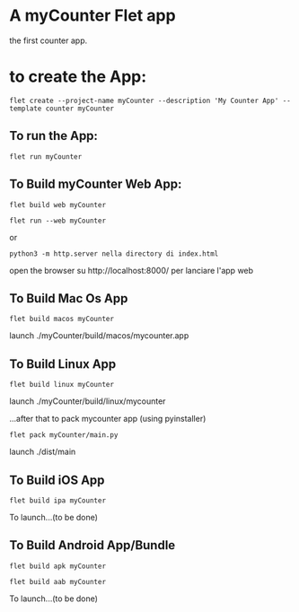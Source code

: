 # A myCounter Flet app

the first counter app.

# to create the App:
```
flet create --project-name myCounter --description 'My Counter App' --template counter myCounter
```

## To run the App:
```
flet run myCounter
```

## To Build myCounter Web App:
```
flet build web myCounter

flet run --web myCounter
```
or
```
python3 -m http.server nella directory di index.html
```
open the browser su http://localhost:8000/ per lanciare l'app web

## To Build Mac Os App
```
flet build macos myCounter
```
launch ./myCounter/build/macos/mycounter.app

## To Build Linux App
```
flet build linux myCounter
```
launch ./myCounter/build/linux/mycounter

...after that to pack mycounter app (using pyinstaller)
```
flet pack myCounter/main.py
```
launch ./dist/main

## To Build iOS App
```
flet build ipa myCounter
```
To launch...(to be done)

## To Build Android App/Bundle
```
flet build apk myCounter

flet build aab myCounter
```
To launch...(to be done)

